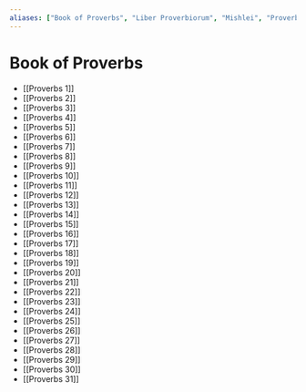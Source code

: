 ```yaml
---
aliases: ["Book of Proverbs", "Liber Proverbiorum", "Mishlei", "Proverbs", "Παροιμίαι", "משלי"]
---
```



# Book of Proverbs
- [[Proverbs 1]]
- [[Proverbs 2]]
- [[Proverbs 3]]
- [[Proverbs 4]]
- [[Proverbs 5]]
- [[Proverbs 6]]
- [[Proverbs 7]]
- [[Proverbs 8]]
- [[Proverbs 9]]
- [[Proverbs 10]]
- [[Proverbs 11]]
- [[Proverbs 12]]
- [[Proverbs 13]]
- [[Proverbs 14]]
- [[Proverbs 15]]
- [[Proverbs 16]]
- [[Proverbs 17]]
- [[Proverbs 18]]
- [[Proverbs 19]]
- [[Proverbs 20]]
- [[Proverbs 21]]
- [[Proverbs 22]]
- [[Proverbs 23]]
- [[Proverbs 24]]
- [[Proverbs 25]]
- [[Proverbs 26]]
- [[Proverbs 27]]
- [[Proverbs 28]]
- [[Proverbs 29]]
- [[Proverbs 30]]
- [[Proverbs 31]]

